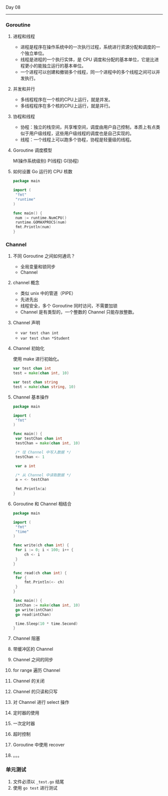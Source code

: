 Day 08

---

### Goroutine

1. 进程和线程

   - 进程是程序在操作系统中的一次执行过程，系统进行资源分配和调度的一个独立单位。
   - 线程是进程的一个执行实体，是 CPU 调度和分配的基本单位，它是比进程更小的能独立运行的基本单位。
   - 一个进程可以创建和撤销多个线程，同一个进程中的多个线程之间可以并发执行。

2. 并发和并行

   - 多线程程序在一个核的CPU上运行，就是并发。
   - 多线程程序在多个核的CPU上运行，就是并行。

3. 协程和线程

   - 协程：独立的栈空间，共享堆空间，调度由用户自己控制，本质上有点类似于用户级线程，这些用户级线程的调度也是自己实现的。
   - 线程：一个线程上可以跑多个协程，协程是轻量级的线程。

4. Goroutine 调度模型

   M(操作系统级别) P(线程) G(协程)

5. 如何设置 Go 运行的 CPU 核数

   ```go
   package main
   
   import (
   	"fmt"
   	"runtime"
   )
   
   func main() {
   	num := runtime.NumCPU()
   	runtime.GOMAXPROCS(num)
   	fmt.Println(num)
   }
   ```



### Channel

1. 不同 Goroutine 之间如何通讯？

   - 全局变量和锁同步
   - Channel

2. channel 概念

   - 类似 unix 中的管道（PIPE）
   - 先进先出
   - 线程安全，多个 Goroutine 同时访问，不需要加锁
   - Channel 是有类型的，一个整数的 Channel 只能存放整数。

3. Channel 声明

   - `var test chan int`
   - `var test chan *Student`

4. Channel 初始化

   使用 make 进行初始化。

   ```go
   var test chan int
   test = make(chan int, 10)
   ```

   ```go
   var test chan string
   test = make(chan string, 10)
   ```

5. Channel 基本操作

   ```go
   package main
   
   import (
   	"fmt"
   )
   
   func main() {
   	var testChan chan int
   	testChan = make(chan int, 10)
   
   	/* 往 Channel 中写入数据 */
   	testChan <- 1
   
   	var a int
   
   	/* 从 Channel 中读取数据 */
   	a = <- testChan
   	
   	fmt.Println(a)
   }
   ```

6. Goroutine 和 Channel 相结合

   ```go
   package main
   
   import (
   	"fmt"
   	"time"
   )
   
   func write(ch chan int) {
   	for i := 0; i < 100; i++ {
   		ch <- i
   	}
   }
   
   func read(ch chan int) {
   	for {
   		fmt.Println(<- ch)
   	}
   }
   
   func main() {
   	intChan := make(chan int, 10)
   	go write(intChan)
   	go read(intChan)
   
   	time.Sleep(10 * time.Second)
   }
   ```

7. Channel 阻塞

8.  带缓冲区的 Channel

9. Channel 之间的同步

10. for range 遍历 Channel

11. Channel 的关闭

12. Channel 的只读和只写

13. 对 Channel 进行 select 操作

14. 定时器的使用

15. 一次定时器

16. 超时控制

17. Goroutine 中使用 recover

18. 。。。

### 单元测试

1. 文件必须以 `_test.go` 结尾
2. 使用 `go test` 进行测试